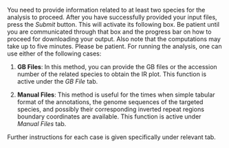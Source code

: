 You need to provide information related to at least two species for the analysis to proceed. After you have successfully provided your input files, press the *Submit* button. This will activate its following box. Be patient until you are communicated through that box and the progress bar on how to proceed for downloading your output. Also note that the computations may take up to five minutes. Please be patient. For running the analysis, one can use either of the following cases:

1. **GB Files**: In this method, you can provide the GB files or the accession number of the related species to obtain the IR plot. This function is active under the *GB File* tab.

2. **Manual Files**: This method is useful for the times when simple tabular format of the annotations, the genome sequences of the targeted species, and possibly their corresponding inverted repeat regions boundary coordinates are available. This function is active under *Manual Files* tab.

Further instructions for each case is given specifically under relevant tab.